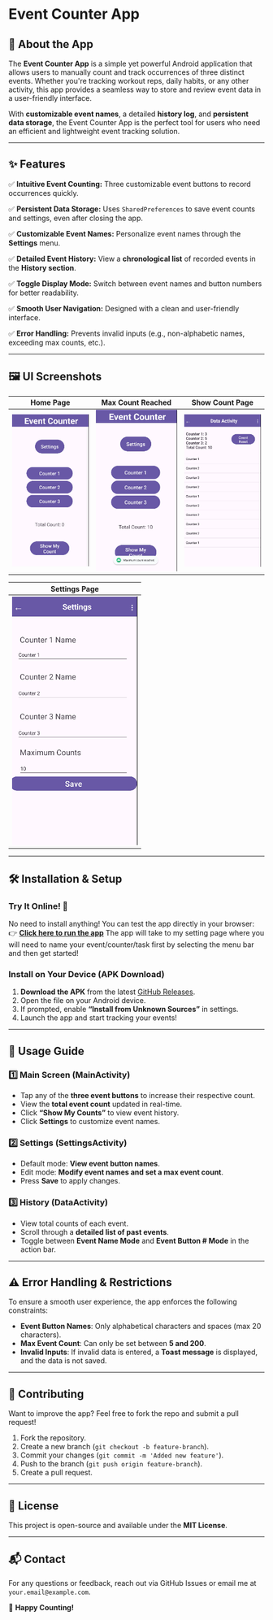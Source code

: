 # Event Counter App

## 📌 About the App
The **Event Counter App** is a simple yet powerful Android application that allows users to manually count and track occurrences of three distinct events. Whether you're tracking workout reps, daily habits, or any other activity, this app provides a seamless way to store and review event data in a user-friendly interface.

With **customizable event names**, a detailed **history log**, and **persistent data storage**, the Event Counter App is the perfect tool for users who need an efficient and lightweight event tracking solution.

---

## ✨ Features

✅ **Intuitive Event Counting:** Three customizable event buttons to record occurrences quickly.

✅ **Persistent Data Storage:** Uses `SharedPreferences` to save event counts and settings, even after closing the app.

✅ **Customizable Event Names:** Personalize event names through the **Settings** menu.

✅ **Detailed Event History:** View a **chronological list** of recorded events in the **History section**.

✅ **Toggle Display Mode:** Switch between event names and button numbers for better readability.

✅ **Smooth User Navigation:** Designed with a clean and user-friendly interface.

✅ **Error Handling:** Prevents invalid inputs (e.g., non-alphabetic names, exceeding max counts, etc.).

---

## 🖼 UI Screenshots

| Home Page | Max Count Reached | Show Count Page |
|-----------|-------------------|------------------|
| ![Home](https://github.com/FabioKoshy/EventCounter-App/blob/main/ScreenShots/Home%20Page.png) | ![Max Count](https://github.com/FabioKoshy/EventCounter-App/blob/main/ScreenShots/Max%20Count%20reached%20notification.png) | ![Show Count](https://github.com/FabioKoshy/EventCounter-App/blob/main/ScreenShots/Show%20Count%20page.png) |

| Settings Page |
|---------------|
| ![Settings](https://github.com/FabioKoshy/EventCounter-App/blob/main/ScreenShots/Edit%3ASettings%20page.png) |

---

## 🛠 Installation & Setup

### **Try It Online!** 🚀
No need to install anything! You can test the app directly in your browser:
👉 **[Click here to run the app](https://appetize.io/app/b_z5aimjfz2ijemdgncsrwe2pwvm)**
The app will take to my setting page where you will need to name your event/counter/task first by selecting the menu bar and then get started!

### **Install on Your Device (APK Download)**
1. **Download the APK** from the latest [GitHub Releases](https://github.com/FabioKoshy/EventCounter-App/releases).
2. Open the file on your Android device.
3. If prompted, enable **“Install from Unknown Sources”** in settings.
4. Launch the app and start tracking your events!

---

## 🚀 Usage Guide

### 1️⃣ **Main Screen (MainActivity)**
- Tap any of the **three event buttons** to increase their respective count.
- View the **total event count** updated in real-time.
- Click **“Show My Counts”** to view event history.
- Click **Settings** to customize event names.

### 2️⃣ **Settings (SettingsActivity)**
- Default mode: **View event button names**.
- Edit mode: **Modify event names and set a max event count**.
- Press **Save** to apply changes.

### 3️⃣ **History (DataActivity)**
- View total counts of each event.
- Scroll through a **detailed list of past events**.
- Toggle between **Event Name Mode** and **Event Button # Mode** in the action bar.

---

## ⚠️ Error Handling & Restrictions
To ensure a smooth user experience, the app enforces the following constraints:

- **Event Button Names**: Only alphabetical characters and spaces (max 20 characters).
- **Max Event Count**: Can only be set between **5 and 200**.
- **Invalid Inputs**: If invalid data is entered, a **Toast message** is displayed, and the data is not saved.

---

## 🤝 Contributing
Want to improve the app? Feel free to fork the repo and submit a pull request!

1. Fork the repository.
2. Create a new branch (`git checkout -b feature-branch`).
3. Commit your changes (`git commit -m 'Added new feature'`).
4. Push to the branch (`git push origin feature-branch`).
5. Create a pull request.

---

## 📝 License
This project is open-source and available under the **MIT License**.

---

## 📬 Contact
For any questions or feedback, reach out via GitHub Issues or email me at `your.email@example.com`.

🚀 **Happy Counting!**

